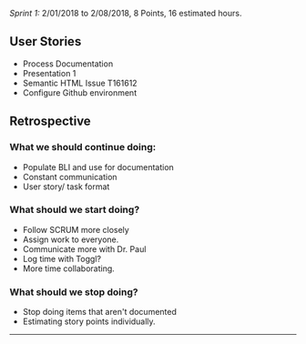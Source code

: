 *Sprint 1:* 2/01/2018 to 2/08/2018, 8 Points, 16 estimated hours.

## User Stories
- Process Documentation
- Presentation 1
- Semantic HTML Issue T161612
- Configure Github environment


## Retrospective

### What we should continue doing:
	
- Populate BLI and use for documentation
- Constant communication
- User story/ task format

### What should we start doing?

- Follow SCRUM more closely
- Assign work to everyone.
- Communicate more with Dr. Paul
- Log time with Toggl?
- More time collaborating.

### What should we stop doing?

- Stop doing items that aren't documented
- Estimating story points individually.


***

